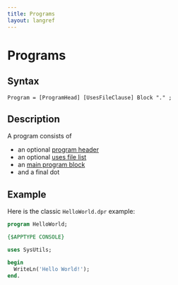 ```yaml
---
title: Programs
layout: langref
---
```

# Programs

## Syntax

```
Program = [ProgramHead] [UsesFileClause] Block "." ;
```

## Description

A program consists of 

* an optional [program header](programhead)
* an optional [uses file list](usesfileclause)
* an [main program block](block)
* and a final dot

## Example

Here is the classic `HelloWorld.dpr` example:

```pascal
program HelloWorld;

{$APPTYPE CONSOLE}

uses SysUtils;

begin   
  WriteLn('Hello World!');
end.
```